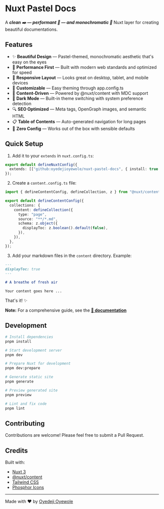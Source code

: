 # Nuxt Pastel Docs

A **_clean :black_nib: &mdash; performant :rocket: &mdash; and monochromatic :art:_** Nuxt layer for creating beautiful documentations.

## Features

- ✨ **Beautiful Design** &mdash; Pastel-themed, monochromatic aesthetic that's easy on the eyes
- 🚀 **Performance First** &mdash; Built with modern web standards and optimized for speed
- 📱 **Responsive Layout** &mdash; Looks great on desktop, tablet, and mobile devices
- 🎨 **Customizable** &mdash; Easy theming through app.config.ts
- 📖 **Content-Driven** &mdash; Powered by @nuxt/content with MDC support
- 🌙 **Dark Mode** &mdash; Built-in theme switching with system preference detection
- 🔍 **SEO Optimized** &mdash; Meta tags, OpenGraph images, and semantic HTML
- 📋 **Table of Contents** &mdash; Auto-generated navigation for long pages
- 🎯 **Zero Config** &mdash; Works out of the box with sensible defaults

## Quick Setup

1. Add it to your `extends` in `nuxt.config.ts`:

```ts
export default defineNuxtConfig({
  extends: [["github:oyedejioyewole/nuxt-pastel-docs", { install: true }]],
});
```

2. Create a `content.config.ts` file:

```ts
import { defineContentConfig, defineCollection, z } from "@nuxt/content";

export default defineContentConfig({
  collections: {
    content: defineCollection({
      type: "page",
      source: "**/*.md",
      schema: z.object({
        displayToc: z.boolean().default(false),
      }),
    }),
  },
});
```

3. Add your markdown files in the `content` directory. Example:

```md
---
displayToc: true
---

# A breathe of fresh air

Your content goes here ...
```

That's it! ✨

**Note:**
For a comprehensive guide, see the
**[📖 documentation](https://nuxt-pastel-docs.vercel.app/get-started)**

## Development

```bash
# Install dependencies
pnpm install

# Start development server
pnpm dev

# Prepare Nuxt for development
pnpm dev:prepare

# Generate static site
pnpm generate

# Preview generated site
pnpm preview

# Lint and fix code
pnpm lint
```

## Contributing

Contributions are welcome! Please feel free to submit a Pull Request.

## Credits

Built with:

- [Nuxt 3](https://nuxt.com/)
- [@nuxt/content](https://content.nuxt.com/)
- [Tailwind CSS](https://tailwindcss.com/)
- [Phosphor Icons](https://phosphoricons.com/)

---

Made with ❤️ by [Oyedeji Oyewole](https://github.com/oyedejioyewole)
